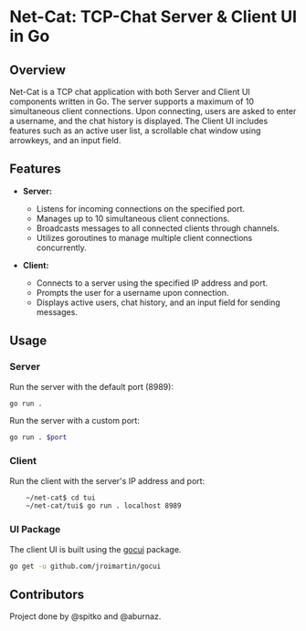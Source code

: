 # Net-Cat: TCP-Chat Server & Client UI in Go

## Overview

Net-Cat is a TCP chat application with both Server and Client UI components written in Go. The server supports a maximum of 10 simultaneous client connections. Upon connecting, users are asked to enter a username, and the chat history is displayed.
The Client UI includes features such as an active user list, a scrollable chat window using arrowkeys, and an input field.

## Features

- **Server:**

  - Listens for incoming connections on the specified port.
  - Manages up to 10 simultaneous client connections.
  - Broadcasts messages to all connected clients through channels.
  - Utilizes goroutines to manage multiple client connections concurrently.

- **Client:**
  - Connects to a server using the specified IP address and port.
  - Prompts the user for a username upon connection.
  - Displays active users, chat history, and an input field for sending messages.

## Usage

### Server

Run the server with the default port (8989):

```bash
go run .
```

Run the server with a custom port:

```bash
go run . $port
```

### Client

Run the client with the server's IP address and port:

```bash
    ~/net-cat$ cd tui
    ~/net-cat/tui$ go run . localhost 8989
```

### UI Package

The client UI is built using the [gocui](https://github.com/jroimartin/gocui) package.

```bash
go get -u github.com/jroimartin/gocui
```

## Contributors

Project done by @spitko and @aburnaz.
